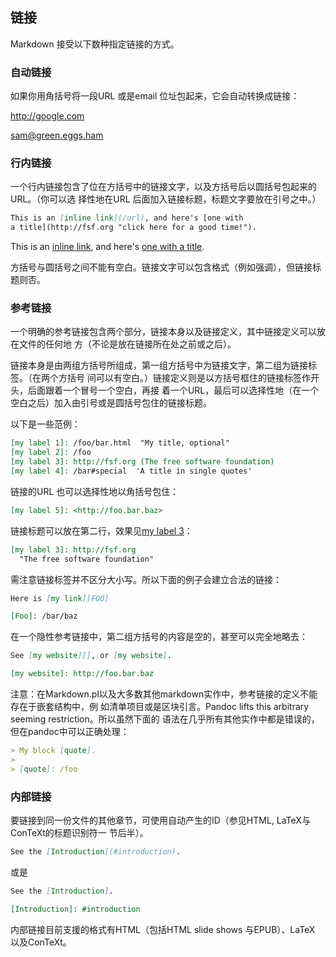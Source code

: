 
## 链接

Markdown 接受以下数种指定链接的方式。

### 自动链接
如果你用角括号将一段URL 或是email 位址包起来，它会自动转换成链接：

<http://google.com>

<sam@green.eggs.ham>

### 行内链接
一个行内链接包含了位在方括号中的链接文字，以及方括号后以圆括号包起来的URL。（你可以选
择性地在URL 后面加入链接标题，标题文字要放在引号之中。）
```markdown
This is an [inline link](/url), and here's [one with
a title](http://fsf.org "click here for a good time!").
```

This is an [inline link](/url), and here's [one with
a title](http://fsf.org "click here for a good time!").

方括号与圆括号之间不能有空白。链接文字可以包含格式（例如强调），但链接标题则否。

### 参考链接
一个明确的参考链接包含两个部分，链接本身以及链接定义，其中链接定义可以放在文件的任何地
方（不论是放在链接所在处之前或之后）。

链接本身是由两组方括号所组成，第一组方括号中为链接文字，第二组为链接标签。（在两个方括号
间可以有空白。）链接定义则是以方括号框住的链接标签作开头，后面跟着一个冒号一个空白，再接
着一个URL，最后可以选择性地（在一个空白之后）加入由引号或是圆括号包住的链接标题。

以下是一些范例：
```markdown
[my label 1]: /foo/bar.html  "My title, optional"
[my label 2]: /foo
[my label 3]: http://fsf.org (The free software foundation)
[my label 4]: /bar#special  'A title in single quotes'
```
链接的URL 也可以选择性地以角括号包住：
```markdown
[my label 5]: <http://foo.bar.baz>
```
链接标题可以放在第二行，效果见[my label 3]：
```markdown
[my label 3]: http://fsf.org
  "The free software foundation"
```

[my label 3]: http://fsf.org
  "The free software foundation"

需注意链接标签并不区分大小写。所以下面的例子会建立合法的链接：
```markdown
Here is [my link][FOO]

[Foo]: /bar/baz
```
在一个隐性参考链接中，第二组方括号的内容是空的，甚至可以完全地略去：
```markdown
See [my website][], or [my website].

[my website]: http://foo.bar.baz
```
注意：在Markdown.pl以及大多数其他markdown实作中，参考链接的定义不能存在于嵌套结构中，例
如清单项目或是区块引言。Pandoc lifts this arbitrary seeming restriction。所以虽然下面的
语法在几乎所有其他实作中都是错误的，但在pandoc中可以正确处理：

```markdown
> My block [quote].
>
> [quote]: /foo
```

### 内部链接
要链接到同一份文件的其他章节，可使用自动产生的ID（参见HTML, LaTeX与ConTeXt的标题识别符一
节后半）。
```markdown
See the [Introduction](#introduction).
```
或是
```markdown
See the [Introduction].

[Introduction]: #introduction
```
内部链接目前支援的格式有HTML（包括HTML slide shows 与EPUB）、LaTeX 以及ConTeXt。